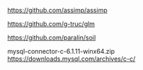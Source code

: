 https://github.com/assimp/assimp

https://github.com/g-truc/glm

https://github.com/paralin/soil


mysql-connector-c-6.1.11-winx64.zip https://downloads.mysql.com/archives/c-c/
